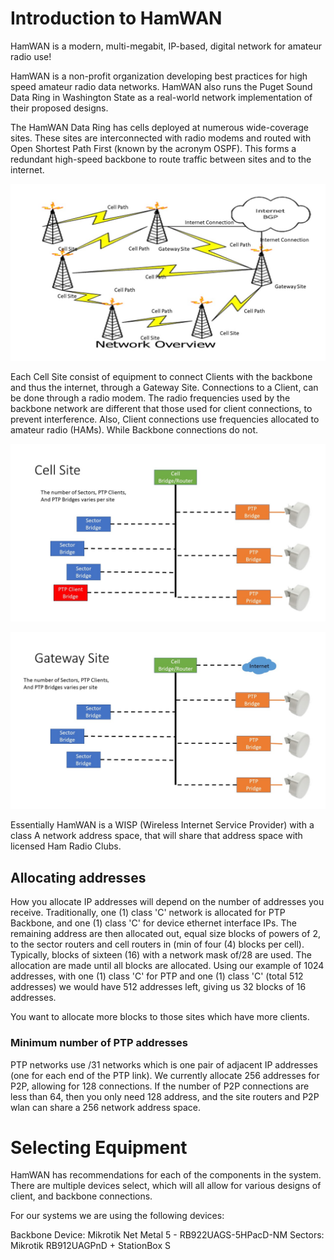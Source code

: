 # Introduction to HamWAN

HamWAN is a modern, multi-megabit, IP-based, digital network for amateur radio use!

HamWAN is a non-profit organization developing best practices for high speed amateur 
radio data networks. HamWAN also runs the Puget Sound Data Ring in Washington State as 
a real-world network implementation of their proposed designs.

The HamWAN Data Ring has cells deployed at numerous wide-coverage sites. These sites 
are interconnected with radio modems and routed with Open Shortest Path First (known 
by the acronym OSPF). This forms a redundant high-speed backbone to route traffic 
between sites and to the internet.

![HamWAN1](./images/HamWAN_Network.jpg "Simplified diagram of a HamWAN network")

Each Cell Site consist of equipment to connect Clients with the backbone and 
thus the internet, through a Gateway Site. Connections to a Client, can be done through
a radio modem. The radio frequencies used by the backbone network are different that those 
used for client connections, to prevent interference. Also, Client connections use frequencies 
allocated to amateur radio (HAMs). While Backbone connections do not.

![HamWAN2](./images/CellSite_Block.jpg "HamWAN Cell Site Block Diagram")

![HamWAN2](./images/GatewaySite_Block.jpg "HamWAN Gateway Site Block Diagram")

Essentially HamWAN is a WISP (Wireless Internet Service Provider) with a class A network address
space, that will share that address space with licensed Ham Radio Clubs.



## Allocating addresses
How you allocate IP addresses will depend on the number of addresses you receive. Traditionally, 
one (1) class 'C' network is allocated for PTP Backbone, and one (1) class 'C' for device 
ethernet interface IPs. The remaining address are then allocated out, equal size blocks of
powers of 2, to the sector routers and cell routers in (min of four (4) blocks per cell). 
Typically, blocks of sixteen (16) with a network mask of/28 are used. The allocation are 
made until all blocks are allocated. Using our example of 1024 addresses, with one (1) 
class 'C' for PTP and one (1) class 'C' (total 512 addresses) we would have 512 addresses 
left, giving us 32 blocks of 16 addresses. 

You want to allocate more blocks to those sites which have more clients.

### Minimum number of PTP addresses
PTP networks use /31 networks which is one pair of adjacent IP addresses (one for each end
of the PTP link). We currently allocate 256 addresses for P2P, allowing for 128 connections.
If the number of P2P connections are less than 64, then you only need 128 address, and the 
site routers and P2P wlan can share a 256 network address space.

# Selecting Equipment
HamWAN has recommendations for each of the components in the system. There 
are multiple devices select, which will all allow for various designs of
client, and backbone connections.

For our systems we are using the following devices:

Backbone Device: Mikrotik Net Metal 5 - RB922UAGS-5HPacD-NM
Sectors: Mikrotik RB912UAGPnD + StationBox S
